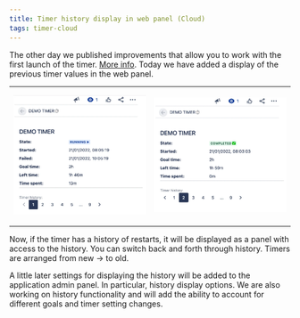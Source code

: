 ```yaml
---
title: Timer history display in web panel (Cloud)
tags: timer-cloud
---
```


The other day we published improvements that allow you to work with the first launch of the timer. [More info](https://jibrok.com/History-of-restarts-for-the-timer/).
Today we have added a display of the previous timer values in the web panel.
<table>
<tr>
<td><p style="text-align: center;"><a href="/uploads/timer-cloud/timerhistory-1.webp" target="_blank">
<img src="/uploads/timer-cloud/timerhistory-1.webp" alt="timerhistory-1 screenshot" style="width:100%" loading="lazy"></a></p></td>
<td><p style="text-align: center;"><a href="/uploads/timer-cloud/timerhistory-2.webp" target="_blank">
<img src="/uploads/timer-cloud/timerhistory-2.webp" alt="timerhistory-2 screenshot" style="width:100%" loading="lazy"></a></p></td>
</tr>
</table>


Now, if the timer has a history of restarts, it will be displayed as a panel with access to the history. You can switch back and forth through history. Timers are arranged from new -> to old.

A little later settings for displaying the history will be added to the application admin panel. In particular, history display options.
We are also working on history functionality and will add the ability to account for different goals and timer setting changes.